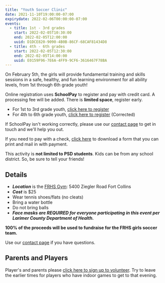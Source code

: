 ```yaml
---
title: "Youth Soccer Clinic"
date: 2021-11-10T19:00:00-07:00
expirydate: 2022-02-06T00:00:00-07:00
events:
  - title: 1st - 3rd grades
    start: 2022-02-05T10:30:00
    end: 2022-02-05T12:00:00
    uuid: D1DCE820-9090-4B0B-86CF-68CAF81434D8
  - title: 4th - 6th grades
    start: 2022-02-05T12:30:00
    end: 2022-02-05T14:00:00
    uuid: E0159F96-7E6A-4FF9-9CF6-3616467F78BA
---
```


On February 5th, the girls will provide fundamental training and skills sessions
in a safe, healthy, and fun learning environment for all ability levels, from
1st through 6th grade youth!

<!--more-->

Online registration uses **SchoolPay** to register and pay with credit card. A
processing fee will be added. There is **limited space**, register early.

- For 1st to 3rd grade youth, [click here to register][Youth-Soccer-1-3]
- For 4th to 6th grade youth, [click here to register][Youth-Soccer-4-6] (Corrected)

If SchoolPay isn't working correctly, please use our [contact page] to get in
touch and we'll help you out.

If you need to pay with a check, [click here][paper form] to download a form that you can
print and mail in with payment.

This activity is **not limited to PSD students**. Kids can be from any school
district. So, be sure to tell your friends!

## Details

- ***Location*** is the [FRHS Gym][FRHS Gym]: 5400 Ziegler Road Fort Collins
- ***Cost*** is $25
- Wear tennis shoes/flats (no cleats)
- Bring a water bottle
- Do not bring balls
- ***Face masks are REQUIRED for everyone participating in this event per Larimer County Department of Health.***

**100% of the proceeds will be used to fundraise for the FRHS girls soccer team.**

Use our [contact page] if you have questions.

## Parents and Players

Player's and parents please [click here to sign up to volunteer][signup]. Try to
leave the earlier times for players who have indoor games to get to that
evening.

[FRHS Gym]: https://goo.gl/maps/kDu1omU5THFzXEAy6
[Youth-Soccer-1-3]: https://psdschools.schoolpay.com/link/FRHSYouthSoccer1st-3rd21-22
[Youth-Soccer-4-6]: https://psdschools.schoolpay.com/link/FRHSYouthSoccer4th-6th21-22
[paper form]: TODO
[contact page]: /about/#contact
[signup]: https://www.signupgenius.com/go/20F0E44ADAF29AAFB6-frhs1
